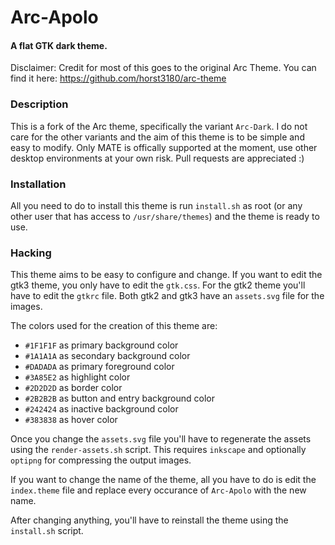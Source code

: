 # Arc-Apolo
#### A flat GTK dark theme.

Disclaimer: Credit for most of this goes to the original Arc Theme.
You can find it here: https://github.com/horst3180/arc-theme

### Description
This is a fork of the Arc theme, specifically the variant `Arc-Dark`. I do not care for the other variants and the aim of this theme is to be simple and easy to modify. Only MATE is offically supported at the moment, use other desktop environments at your own risk. Pull requests are appreciated :)

### Installation

All you need to do to install this theme is run `install.sh` as root (or any other user that has access to `/usr/share/themes`) and the theme is ready to use.

### Hacking
This theme aims to be easy to configure and change. If you want to edit the gtk3 theme, you only have to edit the `gtk.css`.
For the gtk2 theme you'll have to edit the `gtkrc` file. Both gtk2 and gtk3 have an `assets.svg` file for the images.

The colors used for the creation of this theme are:

 * `#1F1F1F` as primary background color
 * `#1A1A1A` as secondary background color
 * `#DADADA` as primary foreground color
 * `#3A85E2` as highlight color
 * `#2D2D2D` as border color
 * `#2B2B2B` as button and entry background color
 * `#242424` as inactive background color
 * `#383838` as hover color

Once you change the `assets.svg` file you'll have to regenerate the assets using the `render-assets.sh` script.
This requires `inkscape` and optionally `optipng` for compressing the output images.

If you want to change the name of the theme, all you have to do is edit the `index.theme` file and replace every occurance of `Arc-Apolo` with the new name.

After changing anything, you'll have to reinstall the theme using the `install.sh` script.
